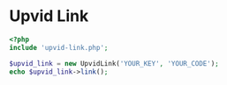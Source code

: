 # Upvid Link

```php
<?php
include 'upvid-link.php';

$upvid_link = new UpvidLink('YOUR_KEY', 'YOUR_CODE');
echo $upvid_link->link();
```
